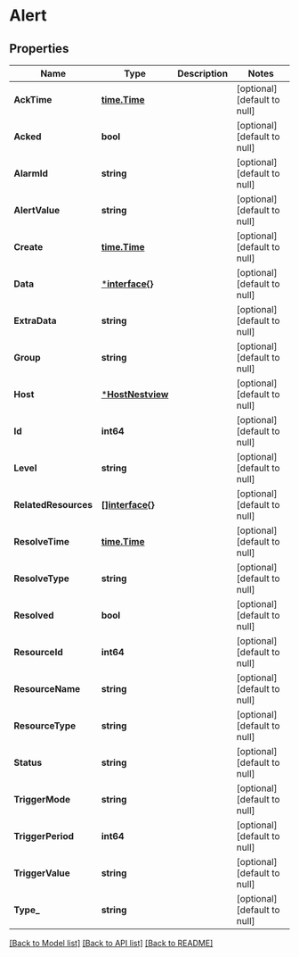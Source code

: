 # Alert

## Properties
Name | Type | Description | Notes
------------ | ------------- | ------------- | -------------
**AckTime** | [**time.Time**](time.Time.md) |  | [optional] [default to null]
**Acked** | **bool** |  | [optional] [default to null]
**AlarmId** | **string** |  | [optional] [default to null]
**AlertValue** | **string** |  | [optional] [default to null]
**Create** | [**time.Time**](time.Time.md) |  | [optional] [default to null]
**Data** | [***interface{}**](interface{}.md) |  | [optional] [default to null]
**ExtraData** | **string** |  | [optional] [default to null]
**Group** | **string** |  | [optional] [default to null]
**Host** | [***HostNestview**](Host_Nestview.md) |  | [optional] [default to null]
**Id** | **int64** |  | [optional] [default to null]
**Level** | **string** |  | [optional] [default to null]
**RelatedResources** | [**[]interface{}**](interface{}.md) |  | [optional] [default to null]
**ResolveTime** | [**time.Time**](time.Time.md) |  | [optional] [default to null]
**ResolveType** | **string** |  | [optional] [default to null]
**Resolved** | **bool** |  | [optional] [default to null]
**ResourceId** | **int64** |  | [optional] [default to null]
**ResourceName** | **string** |  | [optional] [default to null]
**ResourceType** | **string** |  | [optional] [default to null]
**Status** | **string** |  | [optional] [default to null]
**TriggerMode** | **string** |  | [optional] [default to null]
**TriggerPeriod** | **int64** |  | [optional] [default to null]
**TriggerValue** | **string** |  | [optional] [default to null]
**Type_** | **string** |  | [optional] [default to null]

[[Back to Model list]](../README.md#documentation-for-models) [[Back to API list]](../README.md#documentation-for-api-endpoints) [[Back to README]](../README.md)


